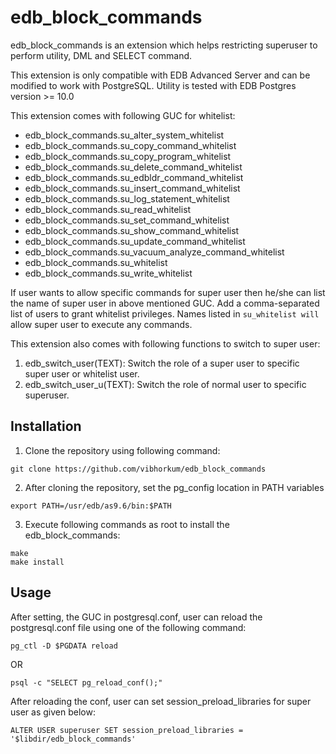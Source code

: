 # edb_block_commands
edb_block_commands is an extension which helps restricting superuser to perform utility, DML and SELECT command.

This extension is only compatible with EDB Advanced Server and can be modified to work with PostgreSQL. Utility is tested with EDB Postgres version >= 10.0


This extension comes with following GUC for whitelist:

* edb_block_commands.su_alter_system_whitelist 
* edb_block_commands.su_copy_command_whitelist 
* edb_block_commands.su_copy_program_whitelist
* edb_block_commands.su_delete_command_whitelist
* edb_block_commands.su_edbldr_command_whitelist
* edb_block_commands.su_insert_command_whitelist
* edb_block_commands.su_log_statement_whitelist
* edb_block_commands.su_read_whitelist
* edb_block_commands.su_set_command_whitelist
* edb_block_commands.su_show_command_whitelist
* edb_block_commands.su_update_command_whitelist
* edb_block_commands.su_vacuum_analyze_command_whitelist
* edb_block_commands.su_whitelist
* edb_block_commands.su_write_whitelist

If user wants to allow specific commands for super user then he/she can list the name of super user in above mentioned GUC.
Add a comma-separated list of users to grant whitelist privileges.
Names listed in `su_whitelist will` allow super user to execute any commands.

This extension also comes with following functions to switch to super user:
1. edb_switch_user(TEXT): Switch the role of a super user to specific super user or whitelist user.
2. edb_switch_user_u(TEXT): Switch the role of normal user to specific superuser.

## Installation

1. Clone the repository using following command:
```
git clone https://github.com/vibhorkum/edb_block_commands
```
2. After cloning the repository, set the pg_config location in PATH variables
```
export PATH=/usr/edb/as9.6/bin:$PATH
```
3. Execute following commands as root to install the edb_block_commands:
```
make 
make install
```

## Usage

After setting, the GUC in postgresql.conf, user can reload the postgresql.conf file using one of the following command:
```
pg_ctl -D $PGDATA reload
```
OR
```
psql -c "SELECT pg_reload_conf();"
```

After reloading the conf, user can set session_preload_libraries for super user as given below:
```
ALTER USER superuser SET session_preload_libraries = '$libdir/edb_block_commands'
```


